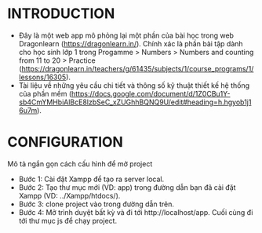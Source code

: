 # INTRODUCTION
- Đây là một web app mô phỏng lại một phần của bài học trong web Dragonlearn (https://dragonlearn.in/). Chính xác là phần bài tập dành cho học sinh lớp 1 trong Progamme > Numbers > Numbers and counting from 11 to 20 > Practice (https://dragonlearn.in/teachers/g/61435/subjects/1/course_programs/1/lessons/16305).
- Tài liệu về những yêu cầu chi tiết và thông số kỹ thuật thiết kế hệ thống của phần mềm (https://docs.google.com/document/d/1Z0CBu1Y-sb4CmYMHbiAlBcE8lzbSeC_xZUGhhBQNQ9U/edit#heading=h.hgyob1j16u7m).

# CONFIGURATION
Mô tả ngắn gọn cách cấu hình để mở project
- Bước 1: Cài đặt Xampp để tạo ra server local.
- Bước 2: Tạo thư mục mới (VD: app) trong đường dẫn bạn đã cài đặt Xampp (VD: ../Xampp/htdocs/).
- Bước 3: clone project vào trong đường dẫn trên.
- Bước 4: Mở trình duyệt bất kỳ và đi tới http://localhost/app. Cuối cùng đi tới thư mục js để chạy project.
